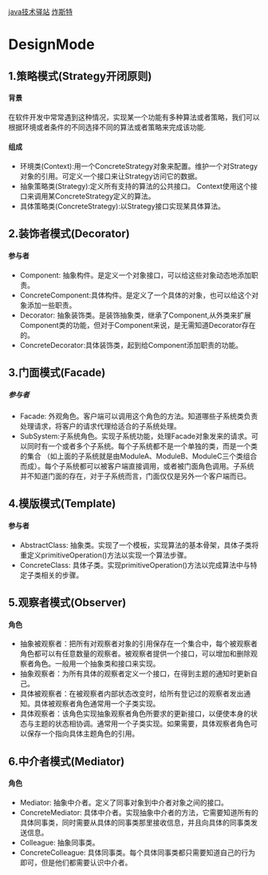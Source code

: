 [java技术驿站](http://cmsblogs.com/?cat=15)
[炸斯特](https://blog.csdn.net/jason0539/article/details/44956775)
# DesignMode
## **1.策略模式(Strategy开闭原则)**
#### **背景**
在软件开发中常常遇到这种情况，实现某一个功能有多种算法或者策略，我们可以根据环境或者条件的不同选择不同的算法或者策略来完成该功能.
#### **组成**
* 环境类(Context):用一个ConcreteStrategy对象来配置。维护一个对Strategy对象的引用。可定义一个接口来让Strategy访问它的数据。
* 抽象策略类(Strategy):定义所有支持的算法的公共接口。 Context使用这个接口来调用某ConcreteStrategy定义的算法。
* 具体策略类(ConcreteStrategy):以Strategy接口实现某具体算法。
## **2.装饰者模式(Decorator)**
#### **参与者**
* Component: 抽象构件。是定义一个对象接口，可以给这些对象动态地添加职责。
* ConcreteComponent:具体构件。是定义了一个具体的对象，也可以给这个对象添加一些职责。
* Decorator: 抽象装饰类。是装饰抽象类，继承了Component,从外类来扩展Component类的功能，但对于Component来说，是无需知道Decorator存在的。
* ConcreteDecorator:具体装饰类，起到给Component添加职责的功能。
## **3.门面模式(Facade)**
##### **参与者**
* Facade: 外观角色。客户端可以调用这个角色的方法。知道哪些子系统类负责处理请求，将客户的请求代理给适合的子系统处理。
* SubSystem:子系统角色。实现子系统功能，处理Facade对象发来的请求。可以同时有一个或者多个子系统。每个子系统都不是一个单独的类，而是一个类的集合
（如上面的子系统就是由ModuleA、ModuleB、ModuleC三个类组合而成）。每个子系统都可以被客户端直接调用，或者被门面角色调用。子系统并不知道门面的存在，对于子系统而言，门面仅仅是另外一个客户端而已。
## **4.模版模式(Template)**
#### **参与者**
* AbstractClass: 抽象类。实现了一个模板，实现算法的基本骨架，具体子类将重定义primitiveOperation()方法以实现一个算法步骤。
* ConcreteClass:  具体子类。实现primitiveOperation()方法以完成算法中与特定子类相关的步骤。
## **5.观察者模式(Observer)**
#### **角色**
* 抽象被观察者：把所有对观察者对象的引用保存在一个集合中，每个被观察者角色都可以有任意数量的观察者。被观察者提供一个接口，可以增加和删除观察者角色。一般用一个抽象类和接口来实现。
* 抽象观察者：为所有具体的观察者定义一个接口，在得到主题的通知时更新自己。
* 具体被观察者：在被观察者内部状态改变时，给所有登记过的观察者发出通知。具体被观察者角色通常用一个子类实现。
* 具体观察者：该角色实现抽象观察者角色所要求的更新接口，以便使本身的状态与主题的状态相协调。通常用一个子类实现。如果需要，具体观察者角色可以保存一个指向具体主题角色的引用。
## **6.中介者模式(Mediator)**
#### **角色**
* Mediator: 抽象中介者。定义了同事对象到中介者对象之间的接口。
* ConcreteMediator: 具体中介者。实现抽象中介者的方法，它需要知道所有的具体同事类，同时需要从具体的同事类那里接收信息，并且向具体的同事类发送信息。
* Colleague: 抽象同事类。
* ConcreteColleague: 具体同事类。每个具体同事类都只需要知道自己的行为即可，但是他们都需要认识中介者。